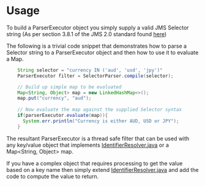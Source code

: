 # Usage

To build a ParserExecutor object you simply supply a valid JMS Selector string (As per section 3.8.1 of the JMS 2.0 standard found [here](https://download.oracle.com/otndocs/jcp/jms-2_0_rev_a-mrel-eval-spec/index.html))

The following is a trivial code snippet that demonstrates how to parse a Selector string to a ParserExecutor object and then how to use it to evaluate a Map.
```java
    String selector = "currency IN ('aud', 'usd', 'jpy')"
    ParserExecutor filter = SelectorParser.compile(selector);

    // Build up simple map to be evaluated
    Map<String, Object> map = new LinkedHashMap<>();
    map.put("currency", "aud");
    
    // Now evaluate the map against the supplied Selector syntax
    if(parserExecutor.evaluate(map)){
      System.err.println("Currency is either AUD, USD or JPY");
    }
```
The resultant ParserExecutor is a thread safe filter that can be used with any key/value object that implements [IdentifierResolver.java](https://github.com/Maps-Messaging/jms_selector_parser/blob/main/src/main/java/io/mapsmessaging/selector/IdentifierResolver.java) or a Map<String, Object> map.

If you have a complex object that requires processing to get the value based on a key name then simply extend [IdentifierResolver.java](https://github.com/Maps-Messaging/jms_selector_parser/blob/main/src/main/java/io/mapsmessaging/selector/IdentifierResolver.java) and add the code to compute the value to return.

